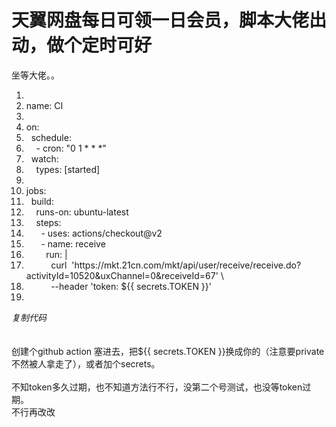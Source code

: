 # 天翼网盘每日可领一日会员，脚本大佬出动，做个定时可好


坐等大佬。。

<div class="blockcode"><div id="code_Arz"><ol><li><br /><li>name: CI<br /><li><br /><li>on:<br /><li>&nbsp;&nbsp;schedule:<br /><li>&nbsp; &nbsp; - cron: &quot;0 1 * * *&quot;<br /><li>&nbsp;&nbsp;watch:<br /><li>&nbsp; &nbsp; types: [started]<br /><li><br /><li>jobs:<br /><li>&nbsp;&nbsp;build:<br /><li>&nbsp; &nbsp; runs-on: ubuntu-latest<br /><li>&nbsp; &nbsp; steps:<br /><li>&nbsp; &nbsp;&nbsp; &nbsp;- uses: actions/checkout@v2<br /><li>&nbsp; &nbsp;&nbsp; &nbsp;- name: receive<br /><li>&nbsp; &nbsp;&nbsp; &nbsp;&nbsp;&nbsp;run: |<br /><li>&nbsp; &nbsp;&nbsp; &nbsp;&nbsp; &nbsp; curl&nbsp;&nbsp;'https://mkt.21cn.com/mkt/api/user/receive/receive.do?activityId=10520&amp;uxChannel=0&amp;receiveId=67' \<br /><li>&nbsp; &nbsp;&nbsp; &nbsp;&nbsp; &nbsp; --header 'token: ${{ secrets.TOKEN }}'<br /><li></ol></div><em onclick="copycode($('code_Arz'));">复制代码</em></div><br />
<br />
创建个github action 塞进去，把${{ secrets.TOKEN }}换成你的（注意要private不然被人拿走了），或者加个secrets。<br />
<br />
不知token多久过期，也不知道方法行不行，没第二个号测试，也没等token过期。<br />
不行再改改
